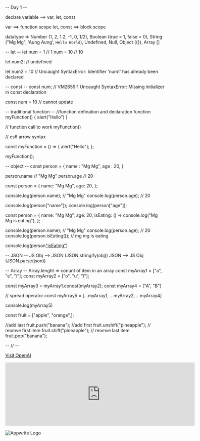 -- Day 1 --

declare variable ==> var, let, const

var ==> function scope
let, const ==> block scope

datatype =>
Number (1, 2, 1.2, -1, 0, 1/2),
Boolean (true = 1, false = 0),
String ("Mg Mg", 'Aung Aung', `Hello World`),
Undefined, Null,
Object ({}),
Array []

-- let --
let num = 1 // 1
num = 10 // 10

let num2; // undefined

let num2 = 10 // Uncaught SyntaxError: Identifier 'num1' has already been declared

-- const --
const num;
// VM2659:1 Uncaught SyntaxError: Missing initializer in const declaration

const num = 10 // cannot update

-- traditional function --
//function defination and declaration
function myFunction() {
alert("Hello")
}

// function call to work
myFunction()

// es6 arrow syntax

const myFunction = () => {
alert("Hello");
};

myFunction();

-- object --
const person = {
name : "Mg Mg",
age : 20,
}

person.name // "Mg Mg"
person.age // 20

const person = {
name: "Mg Mg",
age: 20,
};

console.log(person.name); // "Mg Mg"
console.log(person.age); // 20

console.log(person["name"]);
console.log(person["age"]);

const person = {
name: "Mg Mg",
age: 20,
isEating: () => console.log("Mg Mg is eating"),
};

console.log(person.name); // "Mg Mg"
console.log(person.age); // 20
console.log(person.isEating()); // mg mg is eating

console.log(person["isEating"]())

-- JSON --
JS Obj --> JSON (JSON.stringify(obj))
JSON --> JS Obj (JSON.parse(json))

-- Array --
Array.lenght => conunt of item in an array
const myArray1 = ["a", "e", "i"];
const myArray2 = ["o", "u", "i"];

const myArray3 = myArray1.concat(myArray2);
const myArray4 = ["A", "B"]

// spread operator
const myArray5 = [...myArray1, ...myArray2, ...myArray4]

console.log(myArray5)

const fruit = ["apple", "orange",];

//add last
fruit.push("banana");
//add first
fruit.unshift("pineapple");
// reomve first item
fruit.shift("pineapple");
// reomve last item
fruit.pop("banana");

-- // --

[Visit OpenAI](https://openai.com)


<iframe src="https://iframe.ly/api/oembed?url=https://appwrite.io/docs/quick-starts/nextjs" width="600" height="200" style="border:none;"></iframe>

<RichPreview 
  title="Appwrite Next.js Quick Start Guide" 
  description="Step-by-step tutorial for integrating Appwrite with a Next.js project. Learn how to set up authentication, databases, and more." 
  url="https://appwrite.io/docs/quick-starts/nextjs" 
  image="https://appwrite.io/images/github.png" 
/>

![Appwrite Logo](https://images.unsplash.com/photo-1720048171098-dba33b2c4806?w=500&auto=format&fit=crop&q=60&ixlib=rb-4.0.3&ixid=M3wxMjA3fDF8MHxmZWF0dXJlZC1waG90b3MtZmVlZHwxfHx8ZW58MHx8fHx8)



